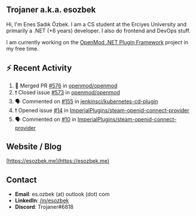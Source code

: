 ##  Trojaner a.k.a. esozbek
Hi, I'm Enes Sadık Özbek. I am a CS student at the Erciyes University and primarily a .NET (+6 years) developer. I also do frontend and DevOps stuff.

I am currently working on the [OpenMod .NET Plugin Framework](https://github.com/openmod/openmod) project in my free time. 

## :zap: Recent Activity

<!--START_SECTION:activity-->
1. 🎉 Merged PR [#576](https://github.com/openmod/openmod/pull/576) in [openmod/openmod](https://github.com/openmod/openmod)
2. ❗️ Closed issue [#573](https://github.com/openmod/openmod/issues/573) in [openmod/openmod](https://github.com/openmod/openmod)
3. 🗣 Commented on [#155](https://github.com/jenkinsci/kubernetes-cd-plugin/issues/155) in [jenkinsci/kubernetes-cd-plugin](https://github.com/jenkinsci/kubernetes-cd-plugin)
4. ❗️ Opened issue [#14](https://github.com/ImperialPlugins/steam-openid-connect-provider/issues/14) in [ImperialPlugins/steam-openid-connect-provider](https://github.com/ImperialPlugins/steam-openid-connect-provider)
5. 🗣 Commented on [#10](https://github.com/ImperialPlugins/steam-openid-connect-provider/issues/10) in [ImperialPlugins/steam-openid-connect-provider](https://github.com/ImperialPlugins/steam-openid-connect-provider)
<!--END_SECTION:activity-->

## Website / Blog
[https://esozbek.me](https://esozbek.me)

## Contact
- **Email**: es.ozbek (at) outlook (dot) com
- **LinkedIn**: [/in/esozbek](https://linkedin.com/in/esozbek)
- **Discord**: Trojaner#6818
